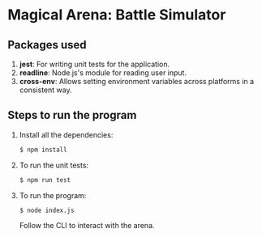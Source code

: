 # Magical Arena: Battle Simulator

## Packages used
1. **jest**: For writing unit tests for the application.
2. **readline**: Node.js's module for reading user input.
3. **cross-env**: Allows setting environment variables across platforms in a consistent way.

## Steps to run the program

1. Install all the dependencies:

    ```bash
    $ npm install
    ```

2. To run the unit tests:

    ```bash
    $ npm run test
    ```

3. To run the program:

    ```bash
    $ node index.js
    ```

    Follow the CLI to interact with the arena.
